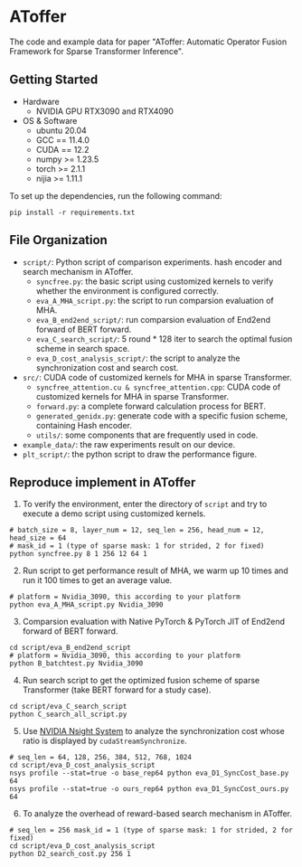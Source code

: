 # AToffer
The code and example data for paper "AToffer: Automatic Operator Fusion Framework for Sparse Transformer Inference".

## Getting Started
+ Hardware 
    + NVIDIA GPU RTX3090 and RTX4090
+ OS & Software
    + ubuntu 20.04
    + GCC == 11.4.0
    + CUDA == 12.2
    + numpy >= 1.23.5
    + torch >= 2.1.1
    + nijia >= 1.11.1

To set up the dependencies, run the following command:
```shell
pip install -r requirements.txt
```

## File Organization
+ `script/`: Python script of comparison experiments. hash encoder and search mechanism in AToffer.
    + `syncfree.py`: the basic script using customized kernels to verify whether the environment is configured correctly.
    + `eva_A_MHA_script.py`: the script to run comparsion evaluation of MHA.
    + `eva_B_end2end_script/`: run comparsion evaluation of End2end forward of BERT forward.
    + `eva_C_search_script/`: 5 round * 128 iter to search the optimal fusion scheme in search space.
    + `eva_D_cost_analysis_script/`: the script to analyze the synchronization cost and search cost.
+ `src/`: CUDA code of customized kernels for MHA in sparse Transformer.
    + `syncfree_attention.cu & syncfree_attention.cpp`: CUDA code of customized kernels for MHA in sparse Transformer.
    + `forward.py`: a complete forward calculation process for BERT.
    + `generated_genidx.py`: generate code with a specific fusion scheme, containing Hash encoder. 
    + `utils/`: some components that are frequently used in code.
+ `example_data/`: the raw experiments result on our device.
+ `plt_script/`: the python script to draw the performance figure.


## Reproduce implement in AToffer
1. To verify the environment, enter the directory of `script` and try to execute a demo script using customized kernels.
```shell
# batch_size = 8, layer_num = 12, seq_len = 256, head_num = 12, head_size = 64
# mask_id = 1 (type of sparse mask: 1 for strided, 2 for fixed)
python syncfree.py 8 1 256 12 64 1
```
2. Run script to get performance result of MHA, we warm up 10 times and run it 100 times to get an average value.
```shell
# platform = Nvidia_3090, this according to your platform
python eva_A_MHA_script.py Nvidia_3090
```
3. Comparsion evaluation with Native PyTorch & PyTorch JIT of End2end forward of BERT forward.
```shell
cd script/eva_B_end2end_script
# platform = Nvidia_3090, this according to your platform
python B_batchtest.py Nvidia_3090
```

4. Run search script to get the optimized fusion scheme of sparse Transformer (take BERT forward for a study case).
```shell
cd script/eva_C_search_script
python C_search_all_script.py
```
5. Use [NVIDIA Nsight System](https://developer.nvidia.com/nsight-systems) to analyze the synchronization cost whose ratio is displayed by `cudaStreamSynchronize`.
```shell
# seq_len = 64, 128, 256, 384, 512, 768, 1024
cd script/eva_D_cost_analysis_script
nsys profile --stat=true -o base_rep64 python eva_D1_SyncCost_base.py 64
nsys profile --stat=true -o ours_rep64 python eva_D1_SyncCost_ours.py 64
```

6. To analyze the overhead of reward-based search mechanism in AToffer.
```shell
# seq_len = 256 mask_id = 1 (type of sparse mask: 1 for strided, 2 for fixed)
cd script/eva_D_cost_analysis_script
python D2_search_cost.py 256 1
```